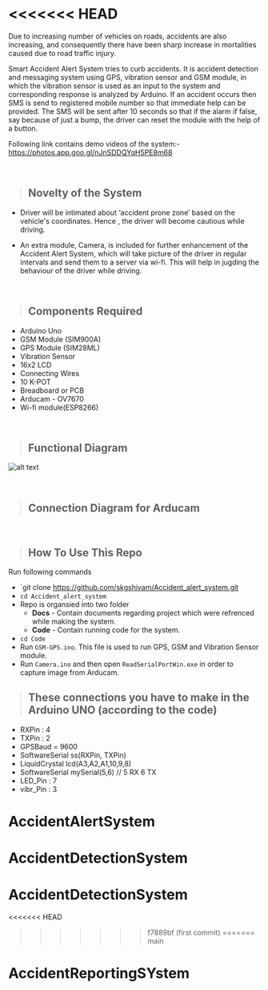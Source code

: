 
<<<<<<< HEAD
=======
Due to increasing number of vehicles on roads, accidents are also increasing, and consequently there have been sharp increase in mortalities caused due to road traffic injury.

Smart Accident Alert System tries to curb accidents. It is accident detection and messaging system using GPS, vibration sensor and GSM module, in which the vibration sensor is used as an input to the system and corresponding response is analyzed by Arduino. If an accident occurs then SMS is send to registered mobile number so that immediate help can be provided.
The SMS will be sent after 10 seconds so that if the alarm if false, say because of just a bump, the driver can reset the module with the help of a button.

Following link contains demo videos of the system:-<br />
https://photos.app.goo.gl/nJnSDDQYqH5PE8m68

&nbsp;
> ## Novelty of the System

* Driver will be intimated about ‘accident prone zone’ based on the vehicle's coordinates. Hence , the driver will become cautious while driving. 

* An extra module, Camera, is included for further enhancement of the Accident Alert System, which will take picture of the driver in regular intervals and send them to a server via wi-fi. This will help in jugding the behaviour of the driver while driving.

&nbsp;
> ## Components Required

* Arduino Uno
* GSM Module (SIM900A)
* GPS Module (SIM28ML)
* Vibration Sensor
* 16x2 LCD
* Connecting Wires
* 10 K-POT
* Breadboard or PCB
* Arducam - OV7670
* Wi-fi module(ESP8266)


&nbsp;
> ## Functional Diagram

![alt text](https://github.com/Vineet-Sharma29/Accident_alert_system/blob/master/Docs/Functional-Diagram.PNG?style=centerme)


&nbsp;
> ## Connection Diagram for Arducam



&nbsp;
> ## How To Use This Repo

Run following commands

* `git clone https://github.com/skgshivam/Accident_alert_system.git
* `cd Accident_alert_system`
* Repo is organsied into two folder
  * __Docs__ - Contain documents regarding project which were refrenced while making the system.
  * __Code__ - Contain running code for the system.
* `cd Code`
* Run `GSM-GPS.ino`. This file is used to run GPS, GSM and Vibration Sensor module.
* Run `Camera.ino` and then open `ReadSerialPortWin.exe` in order to capture image from Arducam.

> ## These connections you have to make in the Arduino UNO (according to the code)
* RXPin : 4
* TXPin : 2
* GPSBaud = 9600
* SoftwareSerial ss(RXPin, TXPin)
* LiquidCrystal lcd(A3,A2,A1,10,9,8)
* SoftwareSerial mySerial(5,6) // 5 RX 6 TX
* LED_Pin : 7
* vibr_Pin : 3
# AccidentAlertSystem
# AccidentDetectionSystem
# AccidentDetectionSystem
<<<<<<< HEAD
>>>>>>> f7889bf (first commit)
=======
>>>>>>> main
# AccidentReportingSYstem
